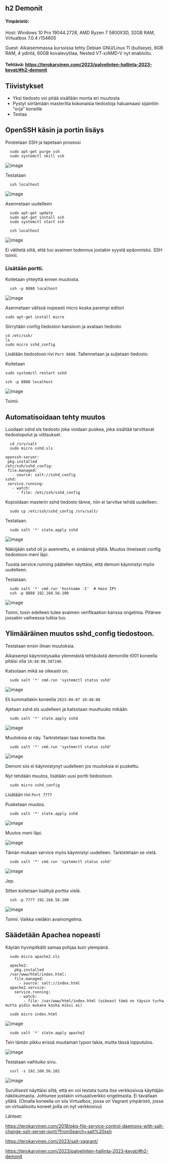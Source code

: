 ## h2 Demonit

#### Ympäristö: 

Host: Windows 10 Pro 19044.2728, AMD Ryzen 7 5800X3D, 32GB RAM, Virtualbox 7.0.4 r154605

Guest: Aikaisemmassa kurssissa tehty Debian GNU/Linux 11 (bullseye), 8GB RAM, 4 ydintä, 60GB kovalevytilaa, Nested VT-x/AMD-V nyt enabloitu.

#### Tehtävä: https://terokarvinen.com/2023/palvelinten-hallinta-2023-kevat/#h2-demonit

## Tiivistykset

- Yksi tiedosto voi pitää sisällään monta eri muutosta
- Pystyt siirtämään masterilta kokonaisia tiedostoja haluamaasi sijaintiin "orja" koneille
- Testaa

## OpenSSH käsin ja portin lisäys

Poistetaan SSH ja tapetaan prosessi

      sudo apt-get purge ssh
      sudo systemctl skill ssh
      
![image](https://user-images.githubusercontent.com/122888695/230590032-b21cf50c-95e9-4522-b98e-82f7216fee7a.png)

Testataan

      ssh localhost
      
![image](https://user-images.githubusercontent.com/122888695/230590110-6db9758a-b92b-4234-8378-a8803eeb7d3f.png)


Asennetaan uudelleen

      sudo apt-get update
      sudo apt-get install ssh
      sudo systemctl start ssh
      
      ssh localhost
      
![image](https://user-images.githubusercontent.com/122888695/230590288-8c685b0b-3df8-4487-a578-365c81224792.png)

Ei välitetä siitä, että tuo avaimen todennus jostakin syystä epäonnistui. SSH toimii.

### Lisätään portti.

Koitetaan yhteyttä ennen muutosta.

      ssh -p 8888 localhost
      
![image](https://user-images.githubusercontent.com/122888695/230592943-b18c19e4-5fc7-41a9-81d5-63c89a62acaf.png)


Asennetaan välissä nopeasti micro koska parempi editori

    sudo apt-get install micro
    
Siirrytään config tiedoston kansioon ja avataan tiedosto

    cd /etc/ssh/
    ls
    sudo micro sshd_config
    
Lisätään tiedostoon rivi `Port 8888`. Tallennetaan ja suljetaan tiedosto.

Koitetaan

    sudo systemctl restart sshd
    
    ssh -p 8888 localhost 

![image](https://user-images.githubusercontent.com/122888695/230592402-4a65cacd-84fa-4634-ae72-19a9328ae306.png)

Toimii.

## Automatisoidaan tehty muutos

Luodaan sshd.sls tiedosto joka voidaan puskea, joka sisältää tarvittavat tiedostopolut ja viittaukset.

      cd /srv/salt
      sudo micro sshd.sls
      

```
openssh-server:
 pkg.installed
/etc/ssh/sshd_config:
 file.managed:
   - source: salt://sshd_config
sshd:
 service.running:
   - watch:
     - file: /etc/ssh/sshd_config
```

Kopioidaan masterin sshd tiedosto tänne, niin ei tarvitse tehdä uudelleen.

      sudo cp /etc/ssh/sshd_config /srv/salt/

Testataan.

      sudo salt '*' state.apply sshd

![image](https://user-images.githubusercontent.com/122888695/230596526-cd2203b5-53b7-4192-ae06-5153bb5c44cb.png)

Näköjään sshd oli jo asennettu, ei sinäänsä yllätä. Muutos ilmeisesti config tiedostoon meni läpi.

Tuosta service.running päätellen näyttäisi, että demoni käynnistyi myös uudelleen.

Testataan.

      sudo salt '*' cmd.run 'hostname -I'  # Hain IPt
      ssh -p 8888 192.168.56.100

![image](https://user-images.githubusercontent.com/122888695/230597031-f27016ad-2154-4f97-bf61-c7f937189fc0.png)

Toimii, tosin edelleen tulee avaimen verifikaation kanssa ongelmia. Pitänee jossakin vaiheessa tutkia tuo. 


## Ylimääräinen muutos sshd_config tiedostoon.

Testataan ensin ilman muutoksia.

Aikaisempi käynnistysaika ylemmästä tehtävästä demonille t001 koneella pitäisi olla `10:48:08.507246`.

Katsotaan mikä se oikeasti on. 

      sudo salt '*' cmd.run 'systemctl status sshd'
      
![image](https://user-images.githubusercontent.com/122888695/230598031-a493b104-688c-4aff-829e-21127ec581a2.png)

Eli kummallakin koneella `2023-04-07 10:48:08`

Ajetaan sshd.sls uudelleen ja katsotaan muuttuuko mikään.

      sudo salt '*' state.apply sshd

![image](https://user-images.githubusercontent.com/122888695/230598202-6e5d3fee-7c85-4577-8865-a27d6f01dd04.png)

Muutoksia ei näy. Tarkistetaan taas koneilta itse. 

      sudo salt '*' cmd.run 'systemctl status sshd'
      
![image](https://user-images.githubusercontent.com/122888695/230598328-432596a9-3858-4106-8a72-c91f56ce5d2b.png)

Demoni siis ei käynnistynyt uudelleen jos muutoksia ei puskettu.

Nyt tehdään muutos, lisätään uusi portti tiedostoon.

      sudo micro sshd_config
      
Lisätään rivi `Port 7777`
      
Pusketaan muutos.

      sudo salt '*' state.apply sshd
      
![image](https://user-images.githubusercontent.com/122888695/230598607-fbb51335-41b1-48e0-ab26-2316a17b487b.png)

Muutos meni läpi.

![image](https://user-images.githubusercontent.com/122888695/230598635-eeda7aae-c0a9-4172-bf9e-91cf54768427.png)

Tämän mukaan service myös käynnistyi uudelleen. Tarkistetaan se vielä.

      sudo salt '*' cmd.run 'systemctl status sshd'

![image](https://user-images.githubusercontent.com/122888695/230598731-f1627c07-d2d9-43cf-8bbc-3a7509f0bd33.png)

Jep.

Sitten koitetaan lisättyä porttia vielä.

      ssh -p 7777 192.168.56.100
      
![image](https://user-images.githubusercontent.com/122888695/230598904-a75158d0-7d0b-4e79-8327-4faed0fc4ca6.png)

Toimii. Vaikka vieläkin avainongelma.

## Säädetään Apachea nopeasti

Käytän hyvinpitkälti samaa pohjaa kuin ylempänä.

      sudo micro apache2.sls

      apache2:
        pkg.installed
      /var/www/html/index.html:
        file.managed:
          - source: salt://index.html
      apache2.service:
        service.running:
          - watch:
            - file: /var/www/html/index.html (oikeast tämä on täysin turha mutta pidin mukana koska miksi ei)

      sudo micro index.html
      
![image](https://user-images.githubusercontent.com/122888695/230603192-09c9a781-aaea-4441-8ea0-833f993f970f.png)


      sudo salt '*' state.apply apache2
     
Tein tämän pikku erissä muutaman typon takia, mutta tässä lopputulos.

![image](https://user-images.githubusercontent.com/122888695/230603249-55737f41-ee8e-4476-84c1-cc6fcf6f9fbb.png)

Testataan vaihtuiko sivu.

      curl -s 192.168.56.102
      
![image](https://user-images.githubusercontent.com/122888695/230603316-ecc42953-24cb-4425-a9c5-8fe36f4bbafb.png)

Surullisesti näyttäisi siltä, että en voi testata tuota itse verkkosivua käyttäjän näkökulmasta. Johtunee jostakin virtuaaliverkko ongelmasta. Ei tavallaan yllätä. (Omalla koneella on siis Virtualbox, jossa on Vagrant ympäristö, jossa on virtualisoitu koneet joilla on nyt verkkosivu)

Lähteet:

https://terokarvinen.com/2018/pkg-file-service-control-daemons-with-salt-change-ssh-server-port/?fromSearch=salt%20ssh

https://terokarvinen.com/2023/salt-vagrant/ 

https://terokarvinen.com/2023/palvelinten-hallinta-2023-kevat/#h2-demonit
